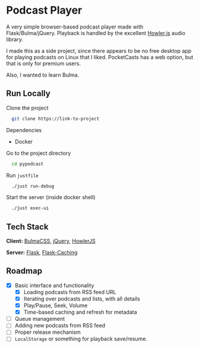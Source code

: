 
# Podcast Player

A very simple browser-based podcast player made with Flask/Bulma/jQuery.
Playback is handled by the excellent [Howler.js](https://github.com/goldfire/howler.js) audio library.

I made this as a side project, since there appears to be no free desktop app for playing podcasts on Linux that I liked. PocketCasts has a web option, but that is only for premium users.

Also, I wanted to learn Bulma.
## Run Locally

Clone the project

```bash
  git clone https://link-to-project
```

Dependencies
- Docker

Go to the project directory

```bash
  cd pypodcast
```

Run `justfile`

```bash
  ./just run-debug
```

Start the server (inside docker shell)

```bash
  ./just exec-ui
```


## Tech Stack

**Client:** [BulmaCSS](https://bulma.io/), [jQuery](https://jquery.com/), [HowlerJS](https://github.com/goldfire/howler.js)

**Server:** [Flask](https://flask.palletsprojects.com/en/stable/), [Flask-Caching](https://flask-caching.readthedocs.io/en/latest/)


## Roadmap

- [x] Basic interface and functionality
    - [x]  Loading podcasts from RSS feed URL
    - [x]  Iterating over podcasts and lists, with all details
    - [x]  Play/Pause, Seek, Volume
    - [x]  Time-based caching and refresh for metadata
- [ ]  Queue management
- [ ]  Adding new podcasts from RSS feed
- [ ]  Proper release mechanism
- [ ]  `LocalStorage` or something for playback save/resume.